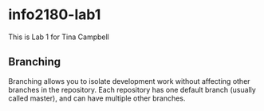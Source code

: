 # info2180-lab1
This is Lab 1 for Tina Campbell
## Branching

Branching allows you to isolate development work without affecting other branches in the repository. Each repository has one default branch (usually called master), and can have multiple other branches.
